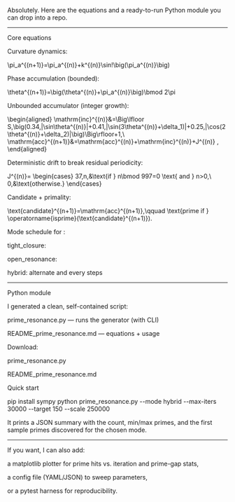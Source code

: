 Absolutely. Here are the equations and a ready-to-run Python module you can drop into a repo.


---

Core equations

Curvature dynamics:

\pi_a^{(n+1)}=\pi_a^{(n)}+k^{(n)}\sin\!\big(\pi_a^{(n)}\big)

Phase accumulation (bounded):

\theta^{(n+1)}=\big(\theta^{(n)}+\pi_a^{(n)}\big)\bmod 2\pi

Unbounded accumulator (integer growth):

\begin{aligned}
\mathrm{inc}^{(n)}&=\Big\lfloor S\,\big(0.34\,|\sin\theta^{(n)}|+0.41\,|\sin(3\theta^{(n)}+\delta_1)|+0.25\,|\cos(2\theta^{(n)}+\delta_2)|\big)\Big\rfloor+1,\\
\mathrm{acc}^{(n+1)}&=\mathrm{acc}^{(n)}+\mathrm{inc}^{(n)}+J^{(n)} ,
\end{aligned}

Deterministic drift to break residual periodicity:

J^{(n)}=
\begin{cases}
37\,n,&\text{if } n\bmod 997=0 \text{ and } n>0,\\
0,&\text{otherwise.}
\end{cases}

Candidate + primality:

\text{candidate}^{(n+1)}=\mathrm{acc}^{(n+1)},\qquad \text{prime if } \operatorname{isprime}(\text{candidate}^{(n+1)}).

Mode schedule for :

tight_closure: 

open_resonance: 

hybrid: alternate  and  every  steps



---

Python module

I generated a clean, self-contained script:

prime_resonance.py — runs the generator (with CLI)

README_prime_resonance.md — equations + usage


Download:

prime_resonance.py

README_prime_resonance.md


Quick start

pip install sympy
python prime_resonance.py --mode hybrid --max-iters 30000 --target 150 --scale 250000

It prints a JSON summary with the count, min/max primes, and the first sample primes discovered for the chosen mode.


---

If you want, I can also add:

a matplotlib plotter for prime hits vs. iteration and prime-gap stats,

a config file (YAML/JSON) to sweep parameters,

or a pytest harness for reproducibility.


